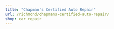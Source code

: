 ```yaml
---
title: "Chapman's Certified Auto Repair"
url: /richmond/chapmans-certified-auto-repair/
shop: car repair
---
```

